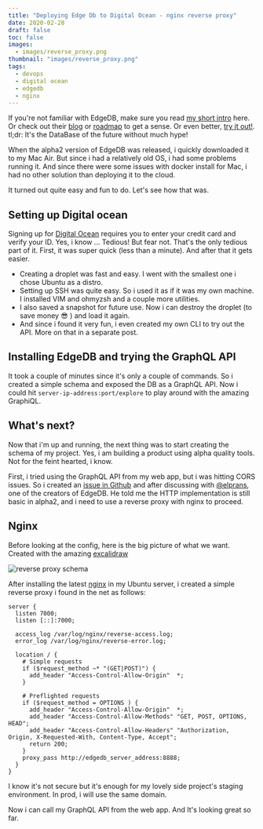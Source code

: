 ```yaml
---
title: "Deploying Edge Db to Digital Ocean - nginx reverse proxy"
date: 2020-02-28
draft: false
toc: false
images:
  - images/reverse_proxy.png
thumbnail: "images/reverse_proxy.png"
tags:
  - devops
  - digital ocean
  - edgedb
  - nginx
---
```


If you're not familiar with EdgeDB, make sure you read [my short intro](https://abdellah.blog/posts/exploring-edge-db/) here. Or check out
their [blog](https://edgedb.com/blog) or [roadmap](https://edgedb.com/roadmap) to get a sense. Or even better, [try it out!](https://edgedb.com/download).
tl;dr: It's the DataBase of the future without much hype!

When the alpha2 version of EdgeDB was released, i quickly downloaded it to my Mac Air. But
since i had a relatively old OS, i had some problems running it. And since there were some issues
with docker install for Mac, i had no other solution than deploying it to the cloud.

It turned out quite easy and fun to do. Let's see how that was.

## Setting up Digital ocean

Signing up for [Digital Ocean](digitalocean.com/) requires you to enter your credit card and verify your ID.
Yes, i know ... Tedious!
But fear not. That's the only tedious part of it.
First, it was super quick (less than a minute). And after that it gets easier.

- Creating a droplet was fast and easy. I went with the smallest one i chose Ubuntu as a distro.
- Setting up SSH was quite easy. So i used it as if it was my own machine. I installed VIM and ohmyzsh and a couple more utilities.
- I also saved a snapshot for future use. Now i can destroy the droplet (to save money 😎 ) and load it again.
- And since i found it very fun, i even created my own CLI to try out the API. More on that in a separate post.

## Installing EdgeDB and trying the GraphQL API

It took a couple of minutes since it's only a couple of commands. So i created a simple schema and exposed the DB as a GraphQL API.
Now i could hit `server-ip-address:port/explore` to play around with the amazing GraphiQL.

## What's next?

Now that i'm up and running, the next thing was to start creating the schema of my project.
Yes, i am building a product using alpha quality tools. Not for the feint hearted, i know.

First, i tried using the GraphQL API from my web app, but i was hitting CORS issues.
So i created an [issue in Github](https://github.com/edgedb/edgedb/issues/1230) and after discussing with [@elprans](https://twitter.com/elprans), one of the creators of EdgeDB.
He told me the HTTP implementation is still basic in alpha2, and i need to use a reverse proxy with nginx to proceed.

## Nginx

Before looking at the config, here is the big picture of what we want. Created with the amazing [excalidraw](excalidraw.com/)

![reverse proxy schema](/images/reverse_proxy.png)

After installing the latest [nginx](https://www.nginx.com/) in my Ubuntu server, i created a simple reverse proxy i found in the net as follows:

```nginx
server {
  listen 7000;
  listen [::]:7000;

  access_log /var/log/nginx/reverse-access.log;
  error_log /var/log/nginx/reverse-error.log;

  location / {
    # Simple requests
    if ($request_method ~* "(GET|POST)") {
      add_header "Access-Control-Allow-Origin"  *;
    }

    # Preflighted requests
    if ($request_method = OPTIONS ) {
      add_header "Access-Control-Allow-Origin"  *;
      add_header "Access-Control-Allow-Methods" "GET, POST, OPTIONS, HEAD";
      add_header "Access-Control-Allow-Headers" "Authorization, Origin, X-Requested-With, Content-Type, Accept";
      return 200;
    }
    proxy_pass http://edgedb_server_address:8888;
  }
}
```

I know it's not secure but it's enough for my lovely side project's
staging environment. In prod, i will use the same domain.

Now i can call my GraphQL API from the web app. And It's looking great so far.
